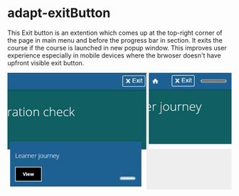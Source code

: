 # adapt-exitButton
<p>This Exit button is an extention which comes up at the top-right corner of the page in main menu and before the progress bar in section. It exits the course if the course is launched in new popup window. This improves user experience especially in mobile devices where the brwoser doesn't have upfront visible exit button.</p><img src="https://raw.githubusercontent.com/saralsharma/adapt-exitButton/master/exitButton-component-screenshot.jpg" alt="Adapt-exitButton component screenshot"/>
